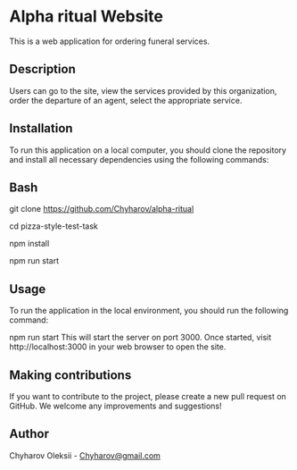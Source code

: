 # Alpha ritual Website

This is a web application for ordering funeral services.

## Description

Users can go to the site, view the services provided by this organization, order
the departure of an agent, select the appropriate service.

## Installation

To run this application on a local computer, you should clone the repository and
install all necessary dependencies using the following commands:

## Bash

git clone https://github.com/Chyharov/alpha-ritual

cd pizza-style-test-task

npm install

npm run start

## Usage

To run the application in the local environment, you should run the following
command:

npm run start This will start the server on port 3000. Once started, visit
http://localhost:3000 in your web browser to open the site.

## Making contributions

If you want to contribute to the project, please create a new pull request on
GitHub. We welcome any improvements and suggestions!

## Author

Chyharov Oleksii - Chyharov@gmail.com
